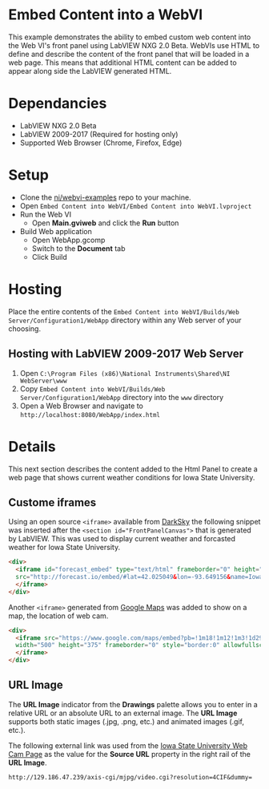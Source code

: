 # Embed Content into a WebVI
This example demonstrates the ability to embed custom web content into the Web VI's front panel using LabVIEW NXG 2.0 Beta. WebVIs use HTML to define and describe the content of the front panel that will be loaded in a web page. This means that additional HTML content can be added to appear along side the LabVIEW generated HTML.

# Dependancies
- LabVIEW NXG 2.0 Beta
- LabVIEW 2009-2017 (Required for hosting only)
- Supported Web Browser (Chrome, Firefox, Edge)

# Setup
- Clone the [ni/webvi-examples](https://github.com/ni/webvi-examples) repo to your machine.
- Open `Embed Content into WebVI/Embed Content into WebVI.lvproject`
- Run the Web VI
  - Open **Main.gviweb** and click the **Run** button
- Build Web application
  - Open WebApp.gcomp
  - Switch to the **Document** tab
  - Click Build
  
# Hosting

Place the entire contents of the `Embed Content into WebVI/Builds/Web Server/Configuration1/WebApp` directory within any Web server of your choosing.

## Hosting with LabVIEW 2009-2017 Web Server

1. Open `C:\Program Files (x86)\National Instruments\Shared\NI WebServer\www`
2. Copy `Embed Content into WebVI/Builds/Web Server/Configuration1/WebApp` directory into the `www` directory
3. Open a Web Browser and navigate to `http://localhost:8080/WebApp/index.html`

# Details
This next section describes the content added to the Html Panel to create a web page that shows current weather conditions for Iowa State University.

## Custome iframes
Using an open source `<iframe>` available from [DarkSky](https://blog.darksky.net/forecast-embeds/) the following snippet was inserted after the `<section id="FrontPanelCanvas">` that is generated by LabVIEW. This was used to display current weather and forcasted weather for Iowa State University.

```html
<div>
  <iframe id="forecast_embed" type="text/html" frameborder="0" height="245" width="50%" 
  src="http://forecast.io/embed/#lat=42.025049&lon=-93.649156&name=Iowa State University">
  </iframe>
</div>
```

Another `<iframe>` generated from [Google Maps](https://developers.google.com/maps/documentation/embed/guide) was added to show on a map, the location of web cam.
```html
<div>
  <iframe src="https://www.google.com/maps/embed?pb=!1m18!1m12!1m3!1d2963.772216160839!2d-93.64865408435193!3d42.02661867921068!2m3!1f0!2f0!3f0!3m2!1i1024!2i768!4f13.1!3m3!1m2!1s0x87ee7a0a5e215b19%3A0xd7d8ed3aee6c49e8!2sIowa+State+University!5e0!3m2!1sen!2sus!4v1494614524319"
  width="500" height="375" frameborder="0" style="border:0" allowfullscreen="">
  </iframe>
</div>
```

## URL Image
The **URL Image** indicator from the **Drawings** palette allows you to enter in a relative URL or an absolute URL to an external image. The **URL Image** supports both static images (.jpg, .png, etc.) and animated images (.gif, etc.).

The following external link was used from the [Iowa State University Web Cam Page](http://www.fpm.iastate.edu/webcam/isucam/) as the value for the **Source URL** property in the right rail of the **URL Image**.

`http://129.186.47.239/axis-cgi/mjpg/video.cgi?resolution=4CIF&dummy=`
